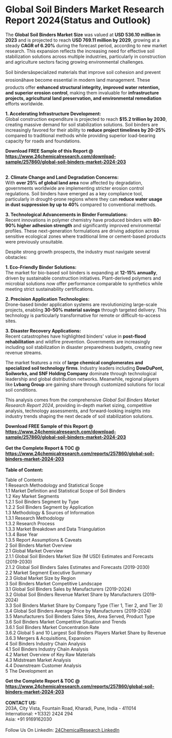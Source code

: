 <h1>Global Soil Binders Market Research Report 2024(Status and Outlook)</h1><p>The <strong>Global Soil Binders Market Size</strong> was valued at <strong>USD 536.10 million in 2023</strong> and is projected to reach <strong>USD 769.11 million by 2029</strong>, growing at a steady <strong>CAGR of 6.20%</strong> during the forecast period, according to new market research. This expansion reflects the increasing need for effective soil stabilization solutions across multiple industries, particularly in construction and agriculture sectors facing growing environmental challenges.</p><p>Soil bindersâspecialized materials that improve soil cohesion and prevent erosionâhave become essential in modern land management. These products offer <strong>enhanced structural integrity, improved water retention, and superior erosion control</strong>, making them invaluable for <strong>infrastructure projects, agricultural land preservation, and environmental remediation</strong> efforts worldwide.</p><p><strong>1. Accelerating Infrastructure Development:</strong><br>
Global construction expenditure is projected to reach <strong>$15.2 trillion by 2030</strong>, creating massive demand for soil stabilization solutions. Soil binders are increasingly favored for their ability to <strong>reduce project timelines by 20-25%</strong> compared to traditional methods while providing superior load-bearing capacity for roads and foundations.</p><div><b>Download FREE Sample of this Report @ 
            <a href="https://www.24chemicalresearch.com/download-sample/257860/global-soil-binders-market-2024-203">
            https://www.24chemicalresearch.com/download-sample/257860/global-soil-binders-market-2024-203</a></b></div><br><p><strong>2. Climate Change and Land Degradation Concerns:</strong><br>
With <strong>over 25% of global land area</strong> now affected by degradation, governments worldwide are implementing stricter erosion control regulations. Soil binders have emerged as a key compliance tool, particularly in drought-prone regions where they can <strong>reduce water usage in dust suppression by up to 40%</strong> compared to conventional methods.</p><p><strong>3. Technological Advancements in Binder Formulations:</strong><br>
Recent innovations in polymer chemistry have produced binders with <strong>80-90% higher adhesion strength</strong> and significantly improved environmental profiles. These next-generation formulations are driving adoption across sensitive ecological zones where traditional lime or cement-based products were previously unsuitable.</p><p>Despite strong growth prospects, the industry must navigate several obstacles:</p><p><strong>1. Eco-Friendly Binder Solutions:</strong><br>
The market for bio-based soil binders is expanding at <strong>12-15% annually</strong>, driven by sustainable construction initiatives. Plant-derived polymers and microbial solutions now offer performance comparable to synthetics while meeting strict sustainability certifications.</p><p><strong>2. Precision Application Technologies:</strong><br>
Drone-based binder application systems are revolutionizing large-scale projects, enabling <strong>30-50% material savings</strong> through targeted delivery. This technology is particularly transformative for remote or difficult-to-access sites.</p><p><strong>3. Disaster Recovery Applications:</strong><br>
Recent catastrophes have highlighted binders' value in <strong>post-flood rehabilitation</strong> and wildfire prevention. Governments are increasingly including soil stabilization in disaster preparedness budgets, creating new revenue streams.</p><p>The market features a mix of <strong>large chemical conglomerates and specialized soil technology firms</strong>. Industry leaders including <strong>DowDuPont, Soilworks, and SNF Holding Company</strong> dominate through technological leadership and global distribution networks. Meanwhile, regional players like <strong>Lvbang Group</strong> are gaining share through customized solutions for local soil conditions.</p><p>This analysis comes from the comprehensive <em>Global Soil Binders Market Research Report 2024</em>, providing in-depth market sizing, competitive analysis, technology assessments, and forward-looking insights into industry trends shaping the next decade of soil stabilization solutions.</p><div><b>Download FREE Sample of this Report @ 
            <a href="https://www.24chemicalresearch.com/download-sample/257860/global-soil-binders-market-2024-203">
            https://www.24chemicalresearch.com/download-sample/257860/global-soil-binders-market-2024-203</a></b></div><br><div><b>Get the Complete Report & TOC @ 
            <a href="https://www.24chemicalresearch.com/reports/257860/global-soil-binders-market-2024-203">
            https://www.24chemicalresearch.com/reports/257860/global-soil-binders-market-2024-203</a></b></div><br>
            <b>Table of Content:</b><p>Table of Contents<br />
1 Research Methodology and Statistical Scope<br />
1.1 Market Definition and Statistical Scope of Soil Binders<br />
1.2 Key Market Segments<br />
1.2.1 Soil Binders Segment by Type<br />
1.2.2 Soil Binders Segment by Application<br />
1.3 Methodology & Sources of Information<br />
1.3.1 Research Methodology<br />
1.3.2 Research Process<br />
1.3.3 Market Breakdown and Data Triangulation<br />
1.3.4 Base Year<br />
1.3.5 Report Assumptions & Caveats<br />
2 Soil Binders Market Overview<br />
2.1 Global Market Overview<br />
2.1.1 Global Soil Binders Market Size (M USD) Estimates and Forecasts (2019-2030)<br />
2.1.2 Global Soil Binders Sales Estimates and Forecasts (2019-2030)<br />
2.2 Market Segment Executive Summary<br />
2.3 Global Market Size by Region<br />
3 Soil Binders Market Competitive Landscape<br />
3.1 Global Soil Binders Sales by Manufacturers (2019-2024)<br />
3.2 Global Soil Binders Revenue Market Share by Manufacturers (2019-2024)<br />
3.3 Soil Binders Market Share by Company Type (Tier 1, Tier 2, and Tier 3)<br />
3.4 Global Soil Binders Average Price by Manufacturers (2019-2024)<br />
3.5 Manufacturers Soil Binders Sales Sites, Area Served, Product Type<br />
3.6 Soil Binders Market Competitive Situation and Trends<br />
3.6.1 Soil Binders Market Concentration Rate<br />
3.6.2 Global 5 and 10 Largest Soil Binders Players Market Share by Revenue<br />
3.6.3 Mergers & Acquisitions, Expansion<br />
4 Soil Binders Industry Chain Analysis<br />
4.1 Soil Binders Industry Chain Analysis<br />
4.2 Market Overview of Key Raw Materials<br />
4.3 Midstream Market Analysis<br />
4.4 Downstream Customer Analysis<br />
5 The Development an</p><div><b>Get the Complete Report & TOC @ 
            <a href="https://www.24chemicalresearch.com/reports/257860/global-soil-binders-market-2024-203">
            https://www.24chemicalresearch.com/reports/257860/global-soil-binders-market-2024-203</a></b></div><br><b>CONTACT US:</b><br>
            203A, City Vista, Fountain Road, Kharadi, Pune, India - 411014<br>
            International: +1(332) 2424 294<br>
            Asia: +91 9169162030 <br><br>
            Follow Us On LinkedIn: <a href="https://www.linkedin.com/company/24chemicalresearch/">24ChemicalResearch LinkedIn</a>